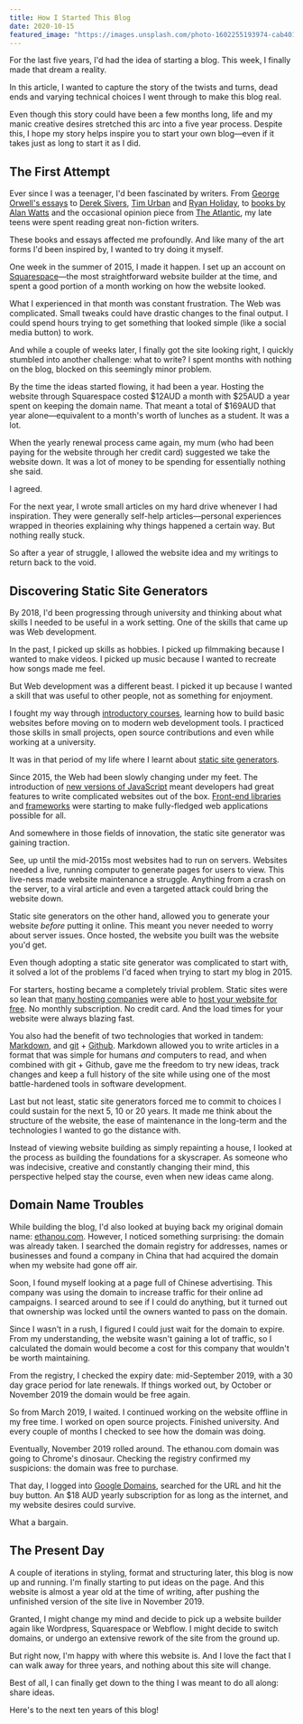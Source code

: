 ```yaml
---
title: How I Started This Blog
date: 2020-10-15
featured_image: "https://images.unsplash.com/photo-1602255193974-cab401499521?q=80&fm=jpg&crop=entropy&cs=tinysrgb&w=1080&fit=max"
---
```


For the last five years, I'd had the idea of starting a blog. This week, I finally made that dream a reality.

In this article, I wanted to capture the story of the twists and turns, dead ends and varying technical choices I went through to make this blog real.

Even though this story could have been a few months long, life and my manic creative desires stretched this arc into a five year process. Despite this, I hope my story helps inspire you to start your own blog—even if it takes just as long to start it as I did.

## The First Attempt

Ever since I was a teenager, I'd been fascinated by writers. From [George Orwell's essays](https://www.orwellfoundation.com/the-orwell-foundation/orwell/essays-and-other-works/why-i-write/) to [Derek Sivers](https://sive.rs/), [Tim Urban](https://waitbutwhy.com/) and [Ryan Holiday](https://ryanholiday.net/), to [books by Alan Watts](https://www.amazon.com.au/Become-What-You-Alan-Watts/dp/1570629404) and the occasional opinion piece from [The Atlantic](https://www.theatlantic.com/), my late teens were spent reading great non-fiction writers.

These books and essays affected me profoundly. And like many of the art forms I'd been inspired by, I wanted to try doing it myself.

One week in the summer of 2015, I made it happen. I set up an account on [Squarespace](https://www.squarespace.com/)—the most straightforward website builder at the time, and spent a good portion of a month working on how the website looked. 

What I experienced in that month was constant frustration. The Web was complicated. Small tweaks could have drastic changes to the final output. I could spend hours trying to get something that looked simple (like a social media button) to work.

And while a couple of weeks later, I finally got the site looking right, I quickly stumbled into another challenge: what to write? I spent months with nothing on the blog, blocked on this seemingly minor problem.

By the time the ideas started flowing, it had been a year. Hosting the website through Squarespace costed $12AUD a month with $25AUD a year spent on keeping the domain name. That meant a total of $169AUD that year alone—equivalent to a month's worth of lunches as a student. It was a lot.

When the yearly renewal process came again, my mum (who had been paying for the website through her credit card) suggested we take the website down. It was a lot of money to be spending for essentially nothing she said. 

I agreed.  

For the next year, I wrote small articles on my hard drive whenever I had inspiration. They were generally self-help articles—personal experiences wrapped in theories explaining why things happened a certain way. But nothing really stuck. 

So after a year of struggle, I allowed the website idea and my writings to return back to the void. 

## Discovering Static Site Generators

By 2018, I'd been progressing through university and thinking about what skills I needed to be useful in a work setting. One of the skills that came up was Web development.  

In the past, I picked up skills as hobbies. I picked up filmmaking because I wanted to make videos. I picked up music because I wanted to recreate how songs made me feel.  

But Web development was a different beast. I picked it up because I wanted a skill that was useful to other people, not as something for enjoyment.  

I fought my way through [introductory courses](https://www.freecodecamp.org/), learning how to build basic websites before moving on to modern web development tools. I practiced those skills in small projects, open source contributions and even while working at a university.

It was in that period of my life where I learnt about [static site generators](https://jamstack.org/).

Since 2015, the Web had been slowly changing under my feet. The introduction of [new versions of JavaScript](https://developer.mozilla.org/en-US/docs/Web/JavaScript) meant developers had great features to write complicated websites out of the box. [Front-end libraries](https://reactjs.org/) and [frameworks](https://vuejs.org/) were starting to make fully-fledged web applications possible for all.

And somewhere in those fields of innovation, the static site generator was gaining traction. 

See, up until the mid-2015s most websites had to run on servers. Websites needed a live, running computer to generate pages for users to view. This live-ness made website maintenance a struggle. Anything from a crash on the server, to a viral article and even a targeted attack could bring the website down.

Static site generators on the other hand, allowed you to generate your website *before* putting it online. This meant you never needed to worry about server issues. Once hosted, the website you built was the website you'd get. 

Even though adopting a static site generator was complicated to start with, it solved a lot of the problems I'd faced when trying to start my blog in 2015.  

For starters, hosting became a completely trivial problem. Static sites were so lean that [many hosting companies](https://www.netlify.com/) were able to [host your website for free](https://vercel.com/). No monthly subscription. No credit card. And the load times for your website were always blazing fast.

You also had the benefit of two technologies that worked in tandem: [Markdown](https://www.markdownguide.org/), and [git](https://git-scm.com/) + [Github](https://github.com/). Markdown allowed you to write articles in a format that was simple for humans *and* computers to read, and when combined with git + Github, gave me the freedom to try new ideas, track changes and keep a full history of the site while using one of the most battle-hardened tools in software development.

Last but not least, static site generators forced me to commit to choices I could sustain for the next 5, 10 or 20 years. It made me think about the structure of the website, the ease of maintenance in the long-term and the technologies I wanted to go the distance with.  

Instead of viewing website building as simply repainting a house, I looked at the process as building the foundations for a skyscraper. As someone who was indecisive, creative and constantly changing their mind, this perspective helped stay the course, even when new ideas came along.

## Domain Name Troubles

While building the blog, I'd also looked at buying back my original domain name: [ethanou.com](https://www.ethanou.com). However, I noticed something surprising: the domain was already taken. I searched the domain registry for addresses, names or businesses and found a company in China that had acquired the domain when my website had gone off air.  

Soon, I found myself looking at a page full of Chinese advertising. This company was using the domain to increase traffic for their online ad campaigns. I searced around to see if I could do anything, but it turned out that ownership was locked until the owners wanted to pass on the domain. 

Since I wasn't in a rush, I figured I could just wait for the domain to expire. From my understanding, the website wasn't gaining a lot of traffic, so I calculated the domain would become a cost for this company that wouldn't be worth maintaining.

From the registry, I checked the expiry date: mid-September 2019, with a 30 day grace period for late renewals. If things worked out, by October or November 2019 the domain would be free again.  

So from March 2019, I waited. I continued working on the website offline in my free time. I worked on open source projects. Finished university. And every couple of months I checked to see how the domain was doing. 

Eventually, November 2019 rolled around. The ethanou.com domain was going to Chrome's dinosaur. Checking the registry confirmed my suspicions: the domain was free to purchase.

That day, I logged into [Google Domains](https://domains.google.com/), searched for the URL and hit the buy button. An $18 AUD yearly subscription for as long as the internet, and my website desires could survive.  

What a bargain.

## The Present Day

A couple of iterations in styling, format and structuring later, this blog is now up and running. I'm finally starting to put ideas on the page. And this website is almost a year old at the time of writing, after pushing the unfinished version of the site live in November 2019.

Granted, I might change my mind and decide to pick up a website builder again like Wordpress, Squarespace or Webflow. I might decide to switch domains, or undergo an extensive rework of the site from the ground up.

But right now, I'm happy with where this website is. And I love the fact that I can walk away for three years, and nothing about this site will change.

Best of all, I can finally get down to the thing I was meant to do all along: share ideas.  

Here's to the next ten years of this blog!

